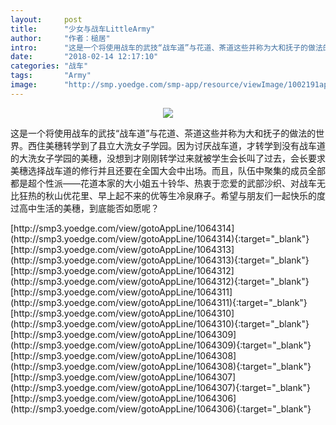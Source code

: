 ```yaml
---
layout:     post
title:      "少女与战车LittleArmy"
author:     "作者：槌居"
intro:      "这是一个将使用战车的武技“战车道”与花道、茶道这些并称为大和抚子的做法的世界。西住美穗转学到了县立大洗女子学园。因为讨厌战车道，才转学到没有战车道的大洗女子学园的美穗，没想到才刚刚转学过来就被学生会长叫了过去，会长要求美穗选择战车道的修行并且还要在全国大会中出场。而且，队伍中聚集的成员全部都是超个性派——花道本家的大小姐五十铃华、热衷于恋爱的武部沙织、对战车无比狂热的秋山优花里、早上起不来的优等生冷泉麻子。希望与朋友们一起快乐的度过高中生活的美穗，到底能否如愿呢？"
date:       "2018-02-14 12:17:10"
categories: "战车"
tags:       "Army"
image:      "http://smp.yoedge.com/smp-app/resource/viewImage/1002191appline.png"
---
```

<div style="text-align: center">
<p><img src="http://smp.yoedge.com/smp-app/resource/viewImage/1002191appline.png"/></p>
</div>
<p class="post-meta">
<span>这是一个将使用战车的武技“战车道”与花道、茶道这些并称为大和抚子的做法的世界。西住美穗转学到了县立大洗女子学园。因为讨厌战车道，才转学到没有战车道的大洗女子学园的美穗，没想到才刚刚转学过来就被学生会长叫了过去，会长要求美穗选择战车道的修行并且还要在全国大会中出场。而且，队伍中聚集的成员全部都是超个性派——花道本家的大小姐五十铃华、热衷于恋爱的武部沙织、对战车无比狂热的秋山优花里、早上起不来的优等生冷泉麻子。希望与朋友们一起快乐的度过高中生活的美穗，到底能否如愿呢？</span>
</p>
[http://smp3.yoedge.com/view/gotoAppLine/1064314](http://smp3.yoedge.com/view/gotoAppLine/1064314){:target="_blank"}
[http://smp3.yoedge.com/view/gotoAppLine/1064313](http://smp3.yoedge.com/view/gotoAppLine/1064313){:target="_blank"}
[http://smp3.yoedge.com/view/gotoAppLine/1064312](http://smp3.yoedge.com/view/gotoAppLine/1064312){:target="_blank"}
[http://smp3.yoedge.com/view/gotoAppLine/1064311](http://smp3.yoedge.com/view/gotoAppLine/1064311){:target="_blank"}
[http://smp3.yoedge.com/view/gotoAppLine/1064310](http://smp3.yoedge.com/view/gotoAppLine/1064310){:target="_blank"}
[http://smp3.yoedge.com/view/gotoAppLine/1064309](http://smp3.yoedge.com/view/gotoAppLine/1064309){:target="_blank"}
[http://smp3.yoedge.com/view/gotoAppLine/1064308](http://smp3.yoedge.com/view/gotoAppLine/1064308){:target="_blank"}
[http://smp3.yoedge.com/view/gotoAppLine/1064307](http://smp3.yoedge.com/view/gotoAppLine/1064307){:target="_blank"}
[http://smp3.yoedge.com/view/gotoAppLine/1064306](http://smp3.yoedge.com/view/gotoAppLine/1064306){:target="_blank"}


